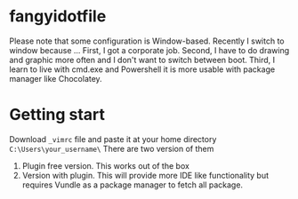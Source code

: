 # fangyidotfile
Please note that some configuration is Window-based.
Recently I switch to window because ...
First, I got a corporate job.
Second, I have to do drawing and graphic more often and I don't want to switch between boot.
Third, I learn to live with cmd.exe and Powershell it is more usable with package manager like Chocolatey.

# Getting start
Download `_vimrc` file and paste it at your home directory `C:\Users\your_username\`
There are two version of them
1. Plugin free version. This works out of the box
2. Version with plugin. This will provide more IDE like functionality but requires Vundle as a package manager to fetch all package.
